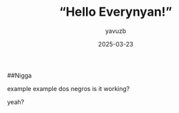 ﻿---
layout: post
author: yavuzb
title: “Hello Everynyan!”
description: “suck my finger”
date: 2025-03-23
comments: true
---


##Nigga


example example dos negros is it working?


yeah?
